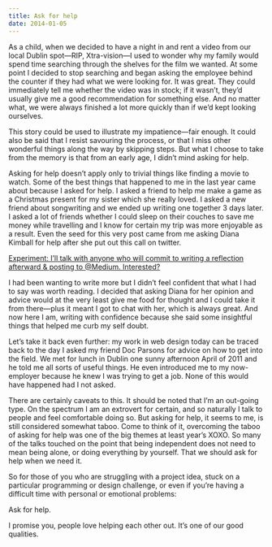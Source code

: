 ```yaml
---
title: Ask for help
date: 2014-01-05
---
```


As a child, when we decided to have a night in and rent a video from our local Dublin spot—RIP, Xtra-vision—I used to wonder why my family would spend time searching through the shelves for the film we wanted. At some point I decided to stop searching and began asking the employee behind the counter if they had what we were looking for. It was great. They could immediately tell me whether the video was in stock; if it wasn’t, they’d usually give me a good recommendation for something else. And no matter what, we were always finished a lot more quickly than if we’d kept looking ourselves.

This story could be used to illustrate my impatience—fair enough. It could also be said that I resist savouring the process, or that I miss other wonderful things along the way by skipping steps. But what I choose to take from the memory is that from an early age, I didn’t mind asking for help.

Asking for help doesn’t apply only to trivial things like finding a movie to watch. Some of the best things that happened to me in the last year came about because I asked for help. I asked a friend to help me make a game as a Christmas present for my sister which she really loved. I asked a new friend about songwriting and we ended up writing one together 3 days later. I asked a lot of friends whether I could sleep on their couches to save me money while travelling and I know for certain my trip was more enjoyable as a result. Even the seed for this very post came from me asking Diana Kimball for help after she put out this call on twitter.

[Experiment: I’ll talk with anyone who will commit to writing a reflection afterward & posting to @Medium. Interested?](https://twitter.com/dianakimball/status/418381954611175424)

I had been wanting to write more but I didn’t feel confident that what I had to say was worth reading. I decided that asking Diana for her opinion and advice would at the very least give me food for thought and I could take it from there—plus it meant I got to chat with her, which is always great. And now here I am, writing with confidence because she said some insightful things that helped me curb my self doubt.

Let’s take it back even further: my work in web design today can be traced back to the day I asked my friend Doc Parsons for advice on how to get into the field. We met for lunch in Dublin one sunny afternoon April of 2011 and he told me all sorts of useful things. He even introduced me to my now-employer because he knew I was trying to get a job. None of this would have happened had I not asked.

There are certainly caveats to this. It should be noted that I’m an out-going type. On the spectrum I am an extrovert for certain, and so naturally I talk to people and feel comfortable doing so. But asking for help, it seems to me, is still considered somewhat taboo. Come to think of it, overcoming the taboo of asking for help was one of the big themes at least year’s XOXO. So many of the talks touched on the point that being independent does not need to mean being alone, or doing everything by yourself. That we should ask for help when we need it.

So for those of you who are struggling with a project idea, stuck on a particular programming or design challenge, or even if you’re having a difficult time with personal or emotional problems:

Ask for help.

I promise you, people love helping each other out. It’s one of our good qualities.
